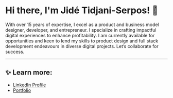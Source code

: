 # Hi there, I'm Jidé Tidjani-Serpos! 👋

With over 15 years of expertise, I excel as a product and business model designer, developer, and entrepreneur. I specialize in crafting impactful digital experiences to enhance profitability. I am currently available for opportunities and keen to lend my skills to product design and full stack development endeavours in diverse digital projects. Let’s collaborate for success.

---

## ✨ Learn more:

- [LinkedIn Profile](https://www.linkedin.com/in/jidetidjaniserpos/)
- [Portfolio](https://jide.onrender.com)
